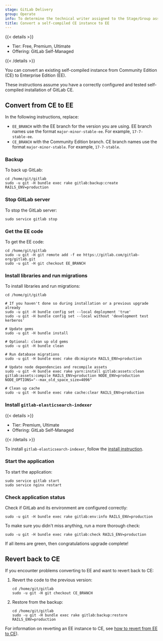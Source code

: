 ```yaml
---
stage: GitLab Delivery
group: Operate
info: To determine the technical writer assigned to the Stage/Group associated with this page, see https://handbook.gitlab.com/handbook/product/ux/technical-writing/#assignments
title: Convert a self-compiled CE instance to EE
---
```


{{< details >}}

- Tier: Free, Premium, Ultimate
- Offering: GitLab Self-Managed

{{< /details >}}

You can convert an existing self-compiled instance from Community Edition (CE) to Enterprise Edition (EE).

These instructions assume you have a correctly configured and tested self-compiled installation of GitLab CE.

## Convert from CE to EE

In the following instructions, replace:

- `EE_BRANCH` with the EE branch for the version you are using. EE branch names use the format `major-minor-stable-ee`.
  For example, `17-7-stable-ee`.
- `CE_BRANCH` with the Community Edition branch. CE branch names use the format `major-minor-stable`.
  For example, `17-7-stable`.

### Backup

To back up GitLab:

```shell
cd /home/git/gitlab
sudo -u git -H bundle exec rake gitlab:backup:create RAILS_ENV=production
```

### Stop GitLab server

To stop the GitLab server:

```shell
sudo service gitlab stop
```

### Get the EE code

To get the EE code:

```shell
cd /home/git/gitlab
sudo -u git -H git remote add -f ee https://gitlab.com/gitlab-org/gitlab.git
sudo -u git -H git checkout EE_BRANCH
```

### Install libraries and run migrations

To install libraries and run migrations:

```shell
cd /home/git/gitlab

# If you haven't done so during installation or a previous upgrade already
sudo -u git -H bundle config set --local deployment 'true'
sudo -u git -H bundle config set --local without 'development test kerberos'

# Update gems
sudo -u git -H bundle install

# Optional: clean up old gems
sudo -u git -H bundle clean

# Run database migrations
sudo -u git -H bundle exec rake db:migrate RAILS_ENV=production

# Update node dependencies and recompile assets
sudo -u git -H bundle exec rake yarn:install gitlab:assets:clean gitlab:assets:compile RAILS_ENV=production NODE_ENV=production NODE_OPTIONS="--max_old_space_size=4096"

# Clean up cache
sudo -u git -H bundle exec rake cache:clear RAILS_ENV=production
```

### Install `gitlab-elasticsearch-indexer`

{{< details >}}

- Tier: Premium, Ultimate
- Offering: GitLab Self-Managed

{{< /details >}}

To install `gitlab-elasticsearch-indexer`, follow the
[install instruction](../../integration/advanced_search/elasticsearch.md#install-an-elasticsearch-or-aws-opensearch-cluster).

### Start the application

To start the application:

```shell
sudo service gitlab start
sudo service nginx restart
```

### Check application status

Check if GitLab and its environment are configured correctly:

```shell
sudo -u git -H bundle exec rake gitlab:env:info RAILS_ENV=production
```

To make sure you didn't miss anything, run a more thorough check:

```shell
sudo -u git -H bundle exec rake gitlab:check RAILS_ENV=production
```

If all items are green, then congratulations upgrade complete!

## Revert back to CE

If you encounter problems converting to EE and want to revert back to CE:

1. Revert the code to the previous version:

   ```shell
   cd /home/git/gitlab
   sudo -u git -H git checkout CE_BRANCH
   ```

1. Restore from the backup:

   ```shell
   cd /home/git/gitlab
   sudo -u git -H bundle exec rake gitlab:backup:restore RAILS_ENV=production
   ```

For information on reverting an EE instance to CE, see
[how to revert from EE to CE](revert.md)).
